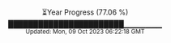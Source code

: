 <p align="center">
⏳Year Progress (77.06 %) <br>
███████████████████████▁▁▁▁▁▁▁ <br>
<sub>Updated: Mon, 09 Oct 2023 06:22:18 GMT</sub>
</p>

